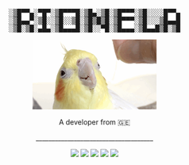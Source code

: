 <pre align="center">
░▒█▀▀▄░▀█▀░▒█▀▀▀█░▒█▄░▒█░▒█▀▀▀░▒█░░░░█▀▀▄
░▒█▄▄▀░▒█░░▒█░░▒█░▒█▒█▒█░▒█▀▀▀░▒█░░░▒█▄▄█
░▒█░▒█░▄█▄░▒█▄▄▄█░▒█░░▀█░▒█▄▄▄░▒█▄▄█▒█░▒█
</pre>

<p align="center">
  <img src="cockatiel.gif" alt="Cockatiel" width="250"/>
</p>

<p align="center">A developer from 🇬🇪</p>

<p align="center">_____________________________________</p>

<p align="center">
  <img src="https://img.shields.io/badge/Unreal%20Engine-313131?style=for-the-badge&logo=unrealengine&logoColor=white" />
  <img src="https://img.shields.io/badge/Linux-FCC624?style=for-the-badge&logo=linux&logoColor=black" />
  <img src="https://img.shields.io/badge/Lua-2C2D72?style=for-the-badge&logo=lua&logoColor=white" />
  <img src="https://img.shields.io/badge/Luau-000000?style=for-the-badge&logo=roblox&logoColor=white" />
  <img src="https://img.shields.io/badge/C%23-239120?style=for-the-badge&logo=c-sharp&logoColor=white" />
</p>
